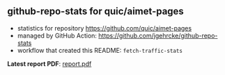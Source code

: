 ## github-repo-stats for quic/aimet-pages

- statistics for repository https://github.com/quic/aimet-pages
- managed by GitHub Action: https://github.com/jgehrcke/github-repo-stats
- workflow that created this README: `fetch-traffic-stats`

**Latest report PDF**: [report.pdf](https://github.com/njjetha/github-traffic/raw/github-repo-stats/quic/aimet-pages/latest-report/report.pdf)

